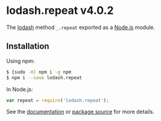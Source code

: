 # lodash.repeat v4.0.2

The [lodash](https://lodash.com/) method `_.repeat` exported as a [Node.js](https://nodejs.org/) module.

## Installation

Using npm:
```bash
$ {sudo -H} npm i -g npm
$ npm i --save lodash.repeat
```

In Node.js:
```js
var repeat = require('lodash.repeat');
```

See the [documentation](https://lodash.com/docs#repeat) or [package source](https://github.com/lodash/lodash/blob/4.0.2-npm-packages/lodash.repeat) for more details.
